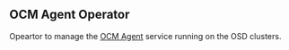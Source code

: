 ## OCM Agent Operator

Opeartor to manage the [OCM Agent](https://github.com/openshift/ocm-agent) service running on the OSD clusters.
